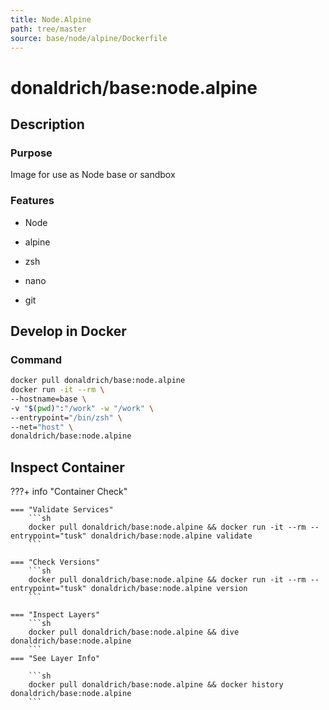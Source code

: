 ```yaml
---
title: Node.Alpine
path: tree/master
source: base/node/alpine/Dockerfile
---
```


# donaldrich/base:node.alpine

## Description

### Purpose

Image for use as Node base or sandbox

### Features

- Node

- alpine

- zsh

- nano

- git

## Develop in Docker

### Command

```sh
docker pull donaldrich/base:node.alpine
docker run -it --rm \
--hostname=base \
-v "$(pwd)":"/work" -w "/work" \
--entrypoint="/bin/zsh" \
--net="host" \
donaldrich/base:node.alpine
```

## Inspect Container

???+ info "Container Check"

    === "Validate Services"
        ```sh
        docker pull donaldrich/base:node.alpine && docker run -it --rm --entrypoint="tusk" donaldrich/base:node.alpine validate
        ```

    === "Check Versions"
        ```sh
        docker pull donaldrich/base:node.alpine && docker run -it --rm --entrypoint="tusk" donaldrich/base:node.alpine version
        ```

    === "Inspect Layers"
        ```sh
        docker pull donaldrich/base:node.alpine && dive donaldrich/base:node.alpine
        ```
    === "See Layer Info"

        ```sh
        docker pull donaldrich/base:node.alpine && docker history donaldrich/base:node.alpine
        ```
